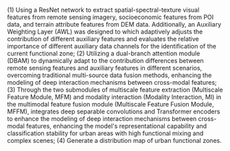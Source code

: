 (1) Using a ResNet network to extract spatial-spectral-texture visual features from remote sensing imagery, socioeconomic features from POI data, and terrain attribute features from DEM data. Additionally, an Auxiliary Weighting Layer (AWL) was designed to which adaptively adjusts the contribution of different auxiliary features and evaluates the relative importance of different auxiliary data channels for the identification of the current functional zone; (2) Utilizing a dual-branch attention module (DBAM) to dynamically adapt to the contribution differences between remote sensing features and auxiliary features in different scenarios, overcoming traditional multi-source data fusion methods, enhancing the modeling of deep interaction mechanisms between cross-modal features; (3) Through the two submodules of multiscale feature extraction (Multiscale Feature Module, MFM) and modality interaction (Modality Interaction, MI) in the multimodal feature fusion module (Multiscale Feature Fusion Module, MFFM), integrates deep separable convolutions and Transformer encoders to enhance the modeling of deep interaction mechanisms between cross-modal features, enhancing the model's representational capability and classification stability for urban areas with high functional mixing and complex scenes; (4) Generate a distribution map of urban functional zones.
